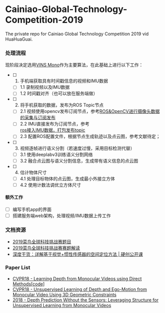 # Cainiao-Global-Technology-Competition-2019
The private repo for Cainiao Global Technology Competition 2019 vid HuaHuaGuai.

### 处理流程
现阶段决定选用[VINS Mono](https://github.com/HKUST-Aerial-Robotics/VINS-Mono)作为主要算法，在此基础上进行以下工作：
- [ ] 1. 手机端获取具有时间戳信息的视频和IMU数据
  - [ ] 1.1 录制视频以及IMU数据
  - [ ] 1.2 时间戳对齐（也可以放在服务端做）
- [ ] 2. 将手机获取的数据，发布为ROS Topic节点
  - [ ] 2.1 视频使用opencv发布订阅节点，参考[ROS&OpenCV进行摄像头数据的采集与订阅发布](https://blog.csdn.net/qq_31918961/article/details/80517547)
  - [ ] 2.2 IMU直接发布为订阅节点，参考[	
ros接入IMU数据，打包发布topic](https://blog.csdn.net/xinmei4275/article/details/85040164)
  - [ ] 2.3 配置ROS配置文件，根据节点生成轨迹以及点云图，参考文献待定；
- [ ] 3. 视频逐帧进行语义分割（若速度过慢，采用目标检测代替）
  - [ ] 3.1 使用deeplabv3训练语义分割网络
  - [ ] 3.2 融合点云图与语义分割信息，生成带有语义信息的点云图
- [ ] 4. 估计物体尺寸
  - [ ] 4.1 处理目标物体的点云图，生成最小外接立方体
  - [ ] 4.2 使用计数法调优立方体尺寸
  
#### 额外工作
- [ ] 编写手机app的界面
- [ ] 搭建服务端web架构，处理视频/IMU数据上传工作

### 文档资源
- [2019菜鸟全球科技挑战赛题目](https://tianchi.aliyun.com/competition/entrance/231706/information)
- [2019菜鸟全球科技挑战赛赛题解读](https://tianchi.aliyun.com/course/video?spm=5176.12586971.1001.1.5990489dTpbWni&liveId=41000)
- [深度干货：详解基于视觉+惯性传感器的空间定位方法 | 硬创公开课](https://www.leiphone.com/news/201610/taExbGMOaYfbnnMw.html)

### Paper List
- [CVPR18 - Learning Depth from Monocular Videos using Direct Methods](https://www.ci2cv.net/media/papers/Wang_Learning_Depth_From_CVPR_2018_paper.pdf)[[code]](https://github.com/MightyChaos/LKVOLearner)
- [CVPR18 - Unsupervised Learning of Depth and Ego-Motion from Monocular Video Using 3D Geometric Constraints](https://paperswithcode.com/paper/unsupervised-learning-of-depth-and-ego-motion-2)
- [2018 - Depth Prediction Without the Sensors: Leveraging Structure for Unsupervised
Learning from Monocular Videos](https://arxiv.org/pdf/1811.06152v1.pdf)
